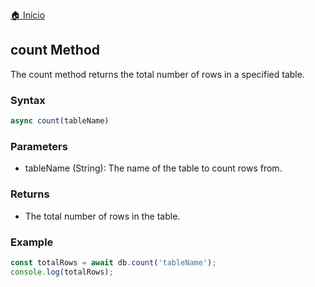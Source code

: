 [🏠 Inicio](../README.md)

## count Method
The count method returns the total number of rows in a specified table.

### Syntax
````javascript
async count(tableName)
````
### Parameters
* tableName (String): The name of the table to count rows from.
### Returns
* The total number of rows in the table.
### Example
````javascript
const totalRows = await db.count('tableName');
console.log(totalRows);
````